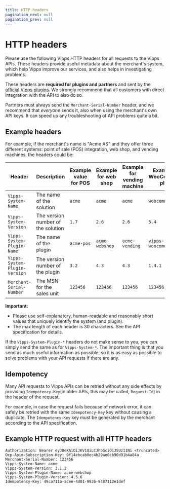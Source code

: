 ```yaml
---
title: HTTP headers
pagination_next: null
pagination_prev: null
---
```



# HTTP headers

Please use the following Vipps HTTP headers for all requests to the
Vipps APIs. These headers provide useful metadata about the merchant's system,
which help Vipps improve our services, and also helps in investigating problems.

These headers are **required for plugins and partners** and sent by the
[official Vipps plugins](https://developer.vippsmobilepay.com/docs/vipps-plugins).
We strongly recommend that all customers with direct integration with the API to also do so.

Partners must always send the `Merchant-Serial-Number` header, and we recommend
that _everyone_ sends it, also when using the merchant's own API keys.
It can speed up any troubleshooting of API problems quite a bit.

## Example headers

For example, if the merchant's name is "Acme AS" and they offer three different systems:
point of sale (POS) integration, web shop, and vending machines,
the headers could be:

| Header| Description| Example value for POS | Example for web shop | Example for vending machine | Example for WooCommerce plugin |
|-------------------------------|------------------------------------|-----------|----------------|--------|---------------|
| `Vipps-System-Name`           | The name of the solution           | `acme`    | `acme`         | `acme` | `woocommerce` |
| `Vipps-System-Version`        | The version number of the solution | `1.7`     | `2.6`          | `2.6` | `5.4` |
| `Vipps-System-Plugin-Name`    | The name of the plugin             | `acme-pos`| `acme-webshop` | `acme-vending` | `vipps-woocommerce` |
| `Vipps-System-Plugin-Version` | The version number of the plugin   | `3.2`     | `4.3`          | `4.3` | `1.4.1` |
| `Merchant-Serial-Number`      | The MSN for the sales unit         | `123456`  | `123456`       | `123456` | `123456` |

**Important:**

* Please use self-explanatory, human-readable and reasonably short
  values that uniquely identify the system (and plugin).
* The max length of each header is 30 characters. See the API
  specification for details.

If the `Vipps-System-Plugin-*` headers do not make sense to you,
you can simply send the same as for `Vipps-System-*`.
The important thing is that you send as much useful information as possible,
so it is as easy as possible to solve problems with your API requests if there are any.

## Idempotency

Many API requests to Vipps APIs can be retried without any side effects
by providing `Idempotency-Key`(in older APIs, this may be called, `Request-Id`)
in the header of the request.

For example, in case the request fails because of network error, it can
safely be retried with the same `Idempotency-Key` key without causing a duplicate.
The `Idempotency-Key` key must be generated by the merchant according to the API
specification.

## Example HTTP request with all HTTP headers

```http
Authorization: Bearer eyJ0eXAiOiJKV1QiLCJhbGciOiJSUzI1Ni <truncated>
Ocp-Apim-Subscription-Key: 0f14ebcab0ec4b29ae0cb90d91b4a84a
Merchant-Serial-Number: 123456
Vipps-System-Name: acme
Vipps-System-Version: 3.1.2
Vipps-System-Plugin-Name: acme-webshop
Vipps-System-Plugin-Version: 4.5.6
Idempotency-Key: 49ca711a-acee-4d01-993b-9487112e1def
```
